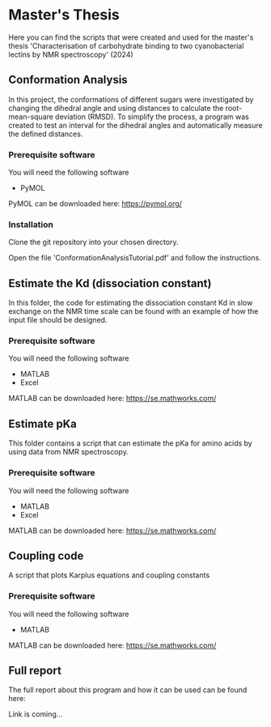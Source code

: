 # Master's Thesis
Here you can find the scripts that were created and used for the master's thesis 'Characterisation of carbohydrate binding to two cyanobacterial lectins by NMR spectroscopy' (2024)

## Conformation Analysis
In this project, the conformations of different sugars were investigated by changing the dihedral angle and using distances to calculate the root-mean-square deviation (RMSD). To simplify the process, a program was created to test an interval for the dihedral angles and automatically measure the defined distances.  

### Prerequisite software
You will need the following software
* PyMOL

PyMOL can be downloaded here: https://pymol.org/

### Installation
Clone the git repository into your chosen directory. 

Open the file 'ConformationAnalysisTutorial.pdf' and follow the instructions.

## Estimate the Kd (dissociation constant)
In this folder, the code for estimating the dissociation constant Kd in slow exchange on the NMR time scale can be found with an example of how the input file should be designed. 

### Prerequisite software
You will need the following software
* MATLAB
* Excel

MATLAB can be downloaded here: https://se.mathworks.com/

## Estimate pKa
This folder contains a script that can estimate the pKa for amino acids by using data from NMR spectroscopy.

### Prerequisite software
You will need the following software
* MATLAB
* Excel

MATLAB can be downloaded here: https://se.mathworks.com/

## Coupling code
A script that plots Karplus equations and coupling constants

### Prerequisite software
You will need the following software
* MATLAB

MATLAB can be downloaded here: https://se.mathworks.com/

## Full report
The full report about this program and how it can be used can be found here:

Link is coming...
